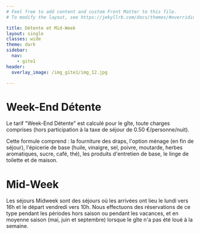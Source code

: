 ```yaml
---
# Feel free to add content and custom Front Matter to this file.
# To modify the layout, see https://jekyllrb.com/docs/themes/#overriding-theme-defaults

title: Détente et Mid-Week
layout: single
classes: wide
theme: dark
sidebar:
  nav:
    - gite1
header:
  overlay_image: /img_gite1/img_12.jpg

---
```


# Week-End Détente

Le tarif "Week-End Détente" est calculé pour le gîte, toute charges comprises (hors participation à la taxe de séjour de 0.50 €/personne/nuit).

Cette formule comprend : la fourniture des draps, l'option ménage (en fin de séjour), l'épicerie de base (huile, vinaigre, sel, poivre, moutarde, herbes aromatiques, sucre, café, thé), les produits d'entretien de base, le linge de toilette et de maison.


# Mid-Week

Les séjours Midweek sont des séjours où les arrivées ont lieu le lundi vers 16h et le départ vendredi vers 10h.
Nous effectuons des réservations de ce type pendant les périodes hors saison ou pendant les vacances, et en moyenne saison (mai, juin et septembre) lorsque le gîte n'a pas été loué à la semaine.

